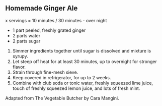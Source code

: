 ## Homemade Ginger Ale

x servings = 10 minutes / 30 minutes - over night

* 1 part peeled, freshly grated ginger
* 2 parts water
* 2 parts sugar

1. Simmer ingredients together until sugar is dissolved and mixture is syrupy.
2. Let steep off heat for at least 30 minutes, up to overnight for stronger flavor.
3. Strain through fine-mesh sieve.
4. Keep covered in refrigerator, for up to 2 weeks.
5. Combine with club soda or tonic water, freshly squeezed lime juice, touch of freshly squeezed lemon juice, and lots of fresh mint.

Adapted from The Vegetable Butcher by Cara Mangini.
